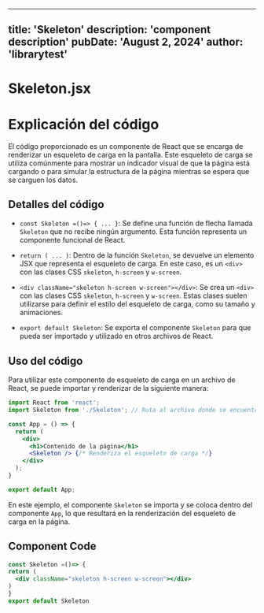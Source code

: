 ---
  title: 'Skeleton'
  description: 'component description'
  pubDate: 'August 2, 2024'
  author: 'librarytest'
  ---
  
  
  
  # Skeleton.jsx
  # Explicación del código

El código proporcionado es un componente de React que se encarga de renderizar un esqueleto de carga en la pantalla. Este esqueleto de carga se utiliza comúnmente para mostrar un indicador visual de que la página está cargando o para simular la estructura de la página mientras se espera que se carguen los datos.

## Detalles del código

- `const Skeleton =()=> { ... }`: Se define una función de flecha llamada `Skeleton` que no recibe ningún argumento. Esta función representa un componente funcional de React.

- `return ( ... )`: Dentro de la función `Skeleton`, se devuelve un elemento JSX que representa el esqueleto de carga. En este caso, es un `<div>` con las clases CSS `skeleton`, `h-screen` y `w-screen`.

- `<div className="skeleton h-screen w-screen"></div>`: Se crea un `<div>` con las clases CSS `skeleton`, `h-screen` y `w-screen`. Estas clases suelen utilizarse para definir el estilo del esqueleto de carga, como su tamaño y animaciones.

- `export default Skeleton`: Se exporta el componente `Skeleton` para que pueda ser importado y utilizado en otros archivos de React.

## Uso del código

Para utilizar este componente de esqueleto de carga en un archivo de React, se puede importar y renderizar de la siguiente manera:

```jsx
import React from 'react';
import Skeleton from './Skeleton'; // Ruta al archivo donde se encuentra el componente Skeleton

const App = () => {
  return (
    <div>
      <h1>Contenido de la página</h1>
      <Skeleton /> {/* Renderiza el esqueleto de carga */}
    </div>
  );
}

export default App;
```

En este ejemplo, el componente `Skeleton` se importa y se coloca dentro del componente `App`, lo que resultará en la renderización del esqueleto de carga en la página.
  
  ## Component Code
  ```jsx
  const Skeleton =()=> {
  return (
    <div className="skeleton h-screen w-screen"></div>
  )
}
export default Skeleton
  ```
  
